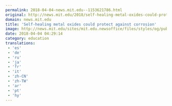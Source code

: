 ```yaml
---
permalink: 2018-04-04-news.mit.edu--1153621786.html
original: http://news.mit.edu/2018/self-healing-metal-oxides-could-protect-against-corrosion-0404
domain: news.mit.edu
title: 'Self-healing metal oxides could protect against corrosion'
image: http://news.mit.edu/sites/mit.edu.newsoffice/files/styles/og/public/images/2018/MIT-Self-Healing-Aluminum.jpg
date: 2018-04-04 04:29:14
category: education
translations: 
 - 'es'
 - 'de'
 - 'ru'
 - 'ja'
 - 'fr'
 - 'it'
 - 'zh-CN'
 - 'zh-TW'
 - 'ar'
 - 'pt'
 - 'hy'
---
```


